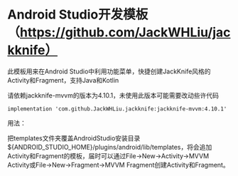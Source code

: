 # Android Studio开发模板（https://github.com/JackWHLiu/jackknife）
此模板用来在Android Studio中利用功能菜单，快捷创建JackKnife风格的Activity和Fragment，支持Java和Kotlin



请依赖jackknife-mvvm的版本为4.10.1，未使用此版本可能需要改动些许代码

```
implementation 'com.github.JackWHLiu.jackknife:jackknife-mvvm:4.10.1'
```



用法：

把templates文件夹覆盖AndroidStudio安装目录 ${ANDROID_STUDIO_HOME}/plugins/android/lib/templates，将会追加Activity和Fragment的模板，届时可以通过File->New->Activity->MVVM Activity或File->New->Fragment->MVVM Fragment创建Activity和Fragment。
